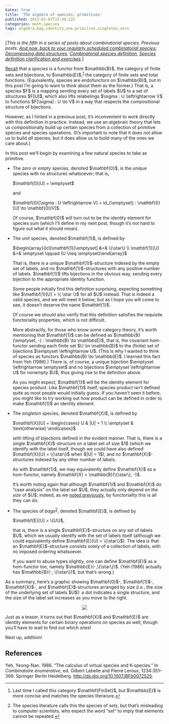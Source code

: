 ```yaml
---
katex: true
title: 'The algebra of species: primitives'
published: 2013-01-07T15:48:22Z
categories: math,species
tags: algebra,bag,identity,one,primitive,singleton,zero
---
```


<p><!-- -*- compile-command: "BlogLiteratelyD 05-algebra.markdown &gt; 05-algebra.html" -*- --> [<em>This is the fifth in a series of posts about combinatorial species. Previous posts: <a href="https://byorgey.github.io/blog/posts/2012/10/17/and-now-back-to-your-regularly-scheduled-combinatorial-species.html">And now, back to your regularly scheduled combinatorial species</a>; <a href="https://byorgey.github.io/blog/posts/2012/10/27/decomposing-data-structures.html">Decomposing data structures</a>; <a href="https://byorgey.github.io/blog/posts/2012/11/20/combinatorial-species-definition.html">Combinatorial species definition</a>, <a href="https://byorgey.github.io/blog/posts/2012/12/06/species-definition-clarification-and-exercises.html">Species definition clarification and exercises</a>.</em>]</p>
<p><a href="https://byorgey.github.io/blog/posts/2012/11/20/combinatorial-species-definition.html">Recall</a> that a <em>species</em> is a functor from $\mathbb{B}$, the category of finite sets and bijections, to $\mathbb{E}$,<sup><a href="#fn1" class="footnoteRef" id="fnref1">1</a></sup> the category of finite sets and total functions. (Equivalently, species are endofunctors on $\mathbb{B}$, but in this post I’m going to want to think about them as the former.) That is, a species $F$ is a mapping sending every set of labels $U$ to a set of structures $F[U]$, which also lifts relabelings $\sigma : U \leftrightarrow V$ to functions $F[\sigma] : U \to V$ in a way that respects the compositional structure of bijections.</p>
<p>However, as I hinted in a previous post, it’s inconvenient to work directly with this definition in practice. Instead, we use an algebraic theory that lets us compositionally build up certain species from a collection of primitive species and species operations. (It’s important to note that it does <em>not</em> allow us to build <em>all</em> species, but it does allow us to build many of the ones we care about.)</p>
<p>In this post we’ll begin by examining a few natural species to take as primitive.</p>
<ul>
<li><p>The <em>zero</em> or <em>empty</em> species, denoted $\mathbf{0}$, is the unique species with no structures whatsoever; that is,</p>
<p>$\mathbf{0}[U] = \emptyset$</p>
<p>and</p>
<p>$\mathbf{0}[\sigma : U \leftrightarrow V] = id_{\emptyset} : \mathbf{0}[U] \to \mathbf{0}[V]$.</p>
<p>Of course, $\mathbf{0}$ will turn out to be the identity element for species sum (which I’ll define in my next post, though it’s not hard to figure out what it should mean).</p></li>
<li><p>The <em>unit</em> species, denoted $\mathbf{1}$, is defined by</p>
<p>$\begin{array}{lcl}\mathbf{1}[\emptyset] &=& \{\star\} \\ \mathbf{1}[U] &=& \emptyset \qquad (U \neq \emptyset)\end{array}$</p>
<p>That is, there is a unique $\mathbf{1}$-structure indexed by the empty set of labels, and no $\mathbf{1}$-structures with any positive number of labels. $\mathbf{1}$ lifts bijections in the obvious way, sending every bijection to the appropriate identity function.</p>
<p>Some people initially find this definition surprising, expecting something like $\mathbf{1}[U] = \{ \star \}$ for all $U$ instead. That is indeed a valid species, and we will meet it below; but as I hope you will come to see, it doesn’t deserve the name $\mathbf{1}$.</p>
<p>Of course we should also verify that this definition satisfies the requisite functoriality properties, which is not difficult.</p>
<p>More abstractly, for those who know some category theory, it’s worth mentioning that $\mathbf{1}$ can be defined as $\mathbb{B}(\emptyset, -) : \mathbb{B} \to \mathbb{E}$, that is, the covariant hom-functor sending each finite set $U \in \mathbb{B}$ to the (finite) set of bijections $\emptyset \leftrightarrow U$. (This is why I wanted to think of species as functors $\mathbb{B} \to \mathbb{E}$. I learned this fact from Yeh (1986).) There is, of course, a unique bijection $\emptyset \leftrightarrow \emptyset$ and no bijections $\emptyset \leftrightarrow U$ for nonempty $U$, thus giving rise to the definition above.</p>
<p>As you might expect, $\mathbf{1}$ will be the identity element for species product. Like $\mathbf{1}$ itself, species product isn’t defined quite as most people would initially guess. If you haven’t seen it before, you might like to try working out how product can be defined in order to make $\mathbf{1}$ an identity element.</p></li>
<li><p>The <em>singleton</em> species, denoted $\mathbf{X}$, is defined by</p>
<p>$\mathbf{X}[U] = \begin{cases} U & |U| = 1 \\ \emptyset & \text{otherwise} \end{cases}$</p>
<p>with lifting of bijections defined in the evident manner. That is, there is a single $\mathbf{X}$-structure on a label set of size $1$ (which we identify with the label itself, though we could have also defined $\mathbf{X}[U] = \{\star\}$ when $|U| = 1$), and no $\mathbf{X}$-structures indexed by any other number of labels.</p>
<p>As with $\mathbf{1}$, we may equivalently define $\mathbf{X}$ as a hom-functor, namely $\mathbf{X} = \mathbb{B}(\{\star\}, -)$.</p>
<p>It’s worth noting again that although $\mathbf{1}$ and $\mathbf{X}$ do “case analysis” on the label set $U$, they actually only depend on the <em>size</em> of $U$; indeed, as we <a href="https://byorgey.github.io/blog/posts/2012/12/06/species-definition-clarification-and-exercises.html">noted previously</a>, by functoriality this is all they can do.</p></li>
<li><p>The species of <em>bags</em><sup><a href="#fn2" class="footnoteRef" id="fnref2">2</a></sup>, denoted $\mathbf{E}$, is defined by</p>
<p>$\mathbf{E}[U] = \{U\}$,</p>
<p>that is, there is a single $\mathbf{E}$-structure on any set of labels $U$, which we usually identify with the set of labels itself (although we could equivalently define $\mathbf{E}[U] = \{\star\}$). The idea is that an $\mathbf{E}$-structure consists solely of a collection of labels, with no imposed ordering whatsoever.</p>
<p>If you want to abuse types slightly, one can define $\mathbf{E}$ as a hom-functor too, namely $\mathbb{E}(-,\{\star\})$. (Yeh (1986) actually has $\mathbb{B}(-, \{\star\})$, but that’s wrong.)</p></li>
</ul>
<p>As a summary, here’s a graphic showing $\mathbf{0}$-, $\mathbf{1}$-, $\mathbf{X}$-, and $\mathbf{E}$-structures arranged by size (<em>i.e.</em>, the size of the underlying set of labels $U$): a dot indicates a single structure, and the size of the label set increases as you move to the right.</p>
<div style="text-align:center;">
<div class="figure">
<img src="http://byorgey.files.wordpress.com/2013/01/a3f68a37ffc133339fc3b8f097570c28.png" /><p class="caption"></p>
</div>
</div>
<p>Just as a teaser, it turns out that $\mathbf{X}$ and $\mathbf{E}$ are identity elements for certain binary operations on species as well, though you’ll have to wait to find out which ones!</p>
<p>Next up, addition!</p>
<h2 id="references">References</h2>
<p>Yeh, Yeong-Nan. 1986. “The calculus of virtual species and K-species.” In <em>Combinatoire énumérative</em>, ed. Gilbert Labelle and Pierre Leroux, 1234:351–369. Springer Berlin Heidelberg. <a href="http://dx.doi.org/10.1007/BFb0072525" title="http://dx.doi.org/10.1007/BFb0072525">http://dx.doi.org/10.1007/BFb0072525</a>.</p>
<div class="footnotes">
<hr />
<ol>
<li id="fn1"><p>Last time I called this category $\mathbf{FinSet}$, but $\mathbb{E}$ is more concise and matches the species literarure.<a href="#fnref1">↩</a></p></li>
<li id="fn2"><p>The species literature calls this the species of <em>sets</em>, but that’s misleading to computer scientists, who expect the word “set” to imply that elements cannot be repeated.<a href="#fnref2">↩</a></p></li>
</ol>
</div>

